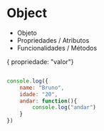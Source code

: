 # Object

* Objeto
* Propriedades / Atributos
* Funcionalidades / Métodos

{ propriedade: "valor"}

```js

console.log({
    name: "Bruno",
    idade: "20",
    andar: function(){
        console.log("andar")
    }
})

```